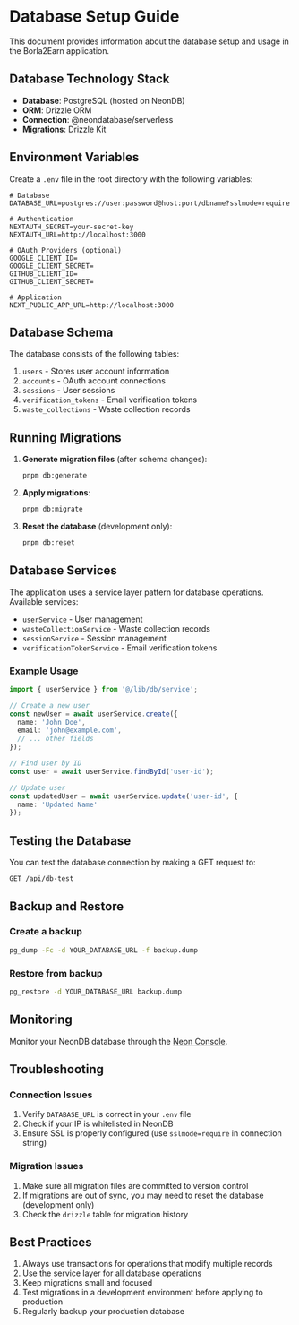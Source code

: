 # Database Setup Guide

This document provides information about the database setup and usage in the Borla2Earn application.

## Database Technology Stack

- **Database**: PostgreSQL (hosted on NeonDB)
- **ORM**: Drizzle ORM
- **Connection**: @neondatabase/serverless
- **Migrations**: Drizzle Kit

## Environment Variables

Create a `.env` file in the root directory with the following variables:

```env
# Database
DATABASE_URL=postgres://user:password@host:port/dbname?sslmode=require

# Authentication
NEXTAUTH_SECRET=your-secret-key
NEXTAUTH_URL=http://localhost:3000

# OAuth Providers (optional)
GOOGLE_CLIENT_ID=
GOOGLE_CLIENT_SECRET=
GITHUB_CLIENT_ID=
GITHUB_CLIENT_SECRET=

# Application
NEXT_PUBLIC_APP_URL=http://localhost:3000
```

## Database Schema

The database consists of the following tables:

1. `users` - Stores user account information
2. `accounts` - OAuth account connections
3. `sessions` - User sessions
4. `verification_tokens` - Email verification tokens
5. `waste_collections` - Waste collection records

## Running Migrations

1. **Generate migration files** (after schema changes):
   ```bash
   pnpm db:generate
   ```

2. **Apply migrations**:
   ```bash
   pnpm db:migrate
   ```

3. **Reset the database** (development only):
   ```bash
   pnpm db:reset
   ```

## Database Services

The application uses a service layer pattern for database operations. Available services:

- `userService` - User management
- `wasteCollectionService` - Waste collection records
- `sessionService` - Session management
- `verificationTokenService` - Email verification tokens

### Example Usage

```typescript
import { userService } from '@/lib/db/service';

// Create a new user
const newUser = await userService.create({
  name: 'John Doe',
  email: 'john@example.com',
  // ... other fields
});

// Find user by ID
const user = await userService.findById('user-id');

// Update user
const updatedUser = await userService.update('user-id', {
  name: 'Updated Name'
});
```

## Testing the Database

You can test the database connection by making a GET request to:

```
GET /api/db-test
```

## Backup and Restore

### Create a backup

```bash
pg_dump -Fc -d YOUR_DATABASE_URL -f backup.dump
```

### Restore from backup

```bash
pg_restore -d YOUR_DATABASE_URL backup.dump
```

## Monitoring

Monitor your NeonDB database through the [Neon Console](https://console.neon.tech/).

## Troubleshooting

### Connection Issues

1. Verify `DATABASE_URL` is correct in your `.env` file
2. Check if your IP is whitelisted in NeonDB
3. Ensure SSL is properly configured (use `sslmode=require` in connection string)

### Migration Issues

1. Make sure all migration files are committed to version control
2. If migrations are out of sync, you may need to reset the database (development only)
3. Check the `drizzle` table for migration history

## Best Practices

1. Always use transactions for operations that modify multiple records
2. Use the service layer for all database operations
3. Keep migrations small and focused
4. Test migrations in a development environment before applying to production
5. Regularly backup your production database

